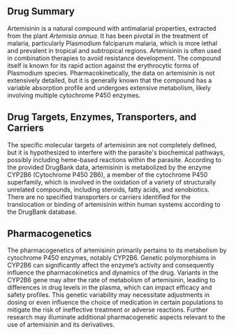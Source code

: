 ## Drug Summary
Artemisinin is a natural compound with antimalarial properties, extracted from the plant *Artemisia annua*. It has been pivotal in the treatment of malaria, particularly Plasmodium falciparum malaria, which is more lethal and prevalent in tropical and subtropical regions. Artemisinin is often used in combination therapies to avoid resistance development. The compound itself is known for its rapid action against the erythrocytic forms of Plasmodium species. Pharmacokinetically, the data on artemisinin is not extensively detailed, but it is generally known that the compound has a variable absorption profile and undergoes extensive metabolism, likely involving multiple cytochrome P450 enzymes. 

## Drug Targets, Enzymes, Transporters, and Carriers
The specific molecular targets of artemisinin are not completely defined, but it is hypothesized to interfere with the parasite's biochemical pathways, possibly including heme-based reactions within the parasite. According to the provided DrugBank data, artemisinin is metabolized by the enzyme CYP2B6 (Cytochrome P450 2B6), a member of the cytochrome P450 superfamily, which is involved in the oxidation of a variety of structurally unrelated compounds, including steroids, fatty acids, and xenobiotics. There are no specified transporters or carriers identified for the translocation or binding of artemisinin within human systems according to the DrugBank database.

## Pharmacogenetics
The pharmacogenetics of artemisinin primarily pertains to its metabolism by cytochrome P450 enzymes, notably CYP2B6. Genetic polymorphisms in CYP2B6 can significantly affect the enzyme’s activity and consequently influence the pharmacokinetics and dynamics of the drug. Variants in the CYP2B6 gene may alter the rate of metabolism of artemisinin, leading to differences in drug levels in the plasma, which can impact efficacy and safety profiles. This genetic variability may necessitate adjustments in dosing or even influence the choice of medication in certain populations to mitigate the risk of ineffective treatment or adverse reactions. Further research may illuminate additional pharmacogenetic aspects relevant to the use of artemisinin and its derivatives.